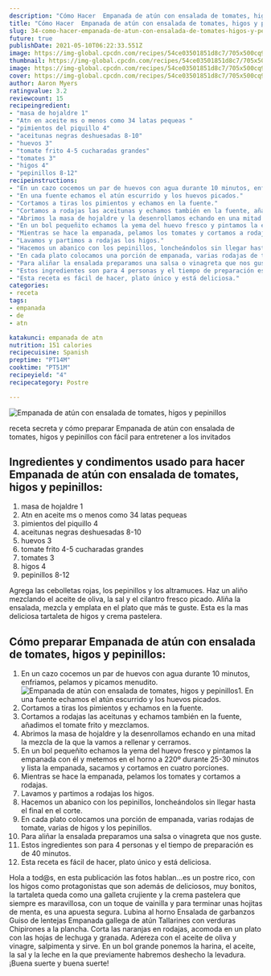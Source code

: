 ```yaml
---
description: "Cómo Hacer  Empanada de atún con ensalada de tomates, higos y pepinillos"
title: "Cómo Hacer  Empanada de atún con ensalada de tomates, higos y pepinillos"
slug: 34-como-hacer-empanada-de-atun-con-ensalada-de-tomates-higos-y-pepinillos
future: true
publishDate: 2021-05-10T06:22:33.551Z
image: https://img-global.cpcdn.com/recipes/54ce03501851d8c7/705x500cq90/empanada-de-atun-con-ensalada-de-tomates-higos-y-pepinillos-foto-principal.jpg
thumbnail: https://img-global.cpcdn.com/recipes/54ce03501851d8c7/705x500cq90/empanada-de-atun-con-ensalada-de-tomates-higos-y-pepinillos-foto-principal.jpg
image: https://img-global.cpcdn.com/recipes/54ce03501851d8c7/705x500cq90/empanada-de-atun-con-ensalada-de-tomates-higos-y-pepinillos-foto-principal.jpg
cover: https://img-global.cpcdn.com/recipes/54ce03501851d8c7/705x500cq90/empanada-de-atun-con-ensalada-de-tomates-higos-y-pepinillos-foto-principal.jpg
author: Aaron Myers
ratingvalue: 3.2
reviewcount: 15
recipeingredient:
- "masa de hojaldre 1"
- "Atn en aceite ms o menos como 34 latas pequeas "
- "pimientos del piquillo 4"
- "aceitunas negras deshuesadas 8-10"
- "huevos 3"
- "tomate frito 4-5 cucharadas grandes"
- "tomates 3"
- "higos 4"
- "pepinillos 8-12"
recipeinstructions:
- "En un cazo cocemos un par de huevos con agua durante 10 minutos, enfriamos, pelamos y picamos menudito."
- "En una fuente echamos el atún escurrido y los huevos picados."
- "Cortamos a tiras los pimientos y echamos en la fuente."
- "Cortamos a rodajas las aceitunas y echamos también en la fuente, añadimos el tomate frito y mezclamos."
- "Abrimos la masa de hojaldre y la desenrollamos echando en una mitad la mezcla de la que la vamos a rellenar y cerramos."
- "En un bol pequeñito echamos la yema del huevo fresco y pintamos la empanada con él y metemos en el horno a 220º durante 25-30 minutos y lista la empanada, sacamos y cortamos en cuatro porciones."
- "Mientras se hace la empanada, pelamos los tomates y cortamos a rodajas."
- "Lavamos y partimos a rodajas los higos."
- "Hacemos un abanico con los pepinillos, loncheándolos sin llegar hasta el final en el corte."
- "En cada plato colocamos una porción de empanada, varias rodajas de tomate, varias de higos y los pepinillos."
- "Para aliñar la ensalada preparamos una salsa o vinagreta que nos guste."
- "Estos ingredientes son para 4 personas y el tiempo de preparación es de 40 minutos."
- "Esta receta es fácil de hacer, plato único y está deliciosa."
categories:
- receta
tags:
- empanada
- de
- atn

katakunci: empanada de atn 
nutrition: 151 calories
recipecuisine: Spanish
preptime: "PT14M"
cooktime: "PT51M"
recipeyield: "4"
recipecategory: Postre

---
```



![Empanada de atún con ensalada de tomates, higos y pepinillos](https://img-global.cpcdn.com/recipes/54ce03501851d8c7/705x500cq90/empanada-de-atun-con-ensalada-de-tomates-higos-y-pepinillos-foto-principal.jpg)

receta secreta y cómo preparar Empanada de atún con ensalada de tomates, higos y pepinillos con fácil para entretener a los invitados

<!--inarticleads1-->

## Ingredientes y condimentos usado para hacer Empanada de atún con ensalada de tomates, higos y pepinillos:

1. masa de hojaldre 1
1. Atn en aceite ms o menos como 34 latas pequeas 
1. pimientos del piquillo 4
1. aceitunas negras deshuesadas 8-10
1. huevos 3
1. tomate frito 4-5 cucharadas grandes
1. tomates 3
1. higos 4
1. pepinillos 8-12

Agrega las cebolletas rojas, los pepinillos y los altramuces. Haz un aliño mezclando el aceite de oliva, la sal y el cilantro fresco picado. Aliña la ensalada, mezcla y emplata en el plato que más te guste. Esta es la mas deliciosa tartaleta de higos y crema pastelera. 

<!--inarticleads2-->

## Cómo preparar Empanada de atún con ensalada de tomates, higos y pepinillos:

1. En un cazo cocemos un par de huevos con agua durante 10 minutos, enfriamos, pelamos y picamos menudito.
<img src="https://img-global.cpcdn.com/steps/4f7f3a42462f07a0/160x128cq70/foto-del-paso-1-de-la-receta-empanada-de-atun-con-ensalada-de-tomates-higos-y-pepinillos.jpg" alt="Empanada de atún con ensalada de tomates, higos y pepinillos">1. En una fuente echamos el atún escurrido y los huevos picados.
1. Cortamos a tiras los pimientos y echamos en la fuente.
1. Cortamos a rodajas las aceitunas y echamos también en la fuente, añadimos el tomate frito y mezclamos.
1. Abrimos la masa de hojaldre y la desenrollamos echando en una mitad la mezcla de la que la vamos a rellenar y cerramos.
1. En un bol pequeñito echamos la yema del huevo fresco y pintamos la empanada con él y metemos en el horno a 220º durante 25-30 minutos y lista la empanada, sacamos y cortamos en cuatro porciones.
1. Mientras se hace la empanada, pelamos los tomates y cortamos a rodajas.
1. Lavamos y partimos a rodajas los higos.
1. Hacemos un abanico con los pepinillos, loncheándolos sin llegar hasta el final en el corte.
1. En cada plato colocamos una porción de empanada, varias rodajas de tomate, varias de higos y los pepinillos.
1. Para aliñar la ensalada preparamos una salsa o vinagreta que nos guste.
1. Estos ingredientes son para 4 personas y el tiempo de preparación es de 40 minutos.
1. Esta receta es fácil de hacer, plato único y está deliciosa.


Hola a tod@s, en esta publicación las fotos hablan…es un postre rico, con los higos como protagonistas que son además de deliciosos, muy bonitos, la tartaleta queda como una galleta crujiente y la crema pastelera que siempre es maravillosa, con un toque de vainilla y para terminar unas hojitas de menta, es una apuesta segura. Lubina al horno Ensalada de garbanzos Guiso de lentejas Empanada gallega de atún Tallarines con verduras Chipirones a la plancha. Corta las naranjas en rodajas, acomoda en un plato con las hojas de lechuga y granada. Adereza con el aceite de oliva y vinagre, salpimenta y sirve. En un bol grande ponemos la harina, el aceite, la sal y la leche en la que previamente habremos deshecho la levadura. 
¡Buena suerte y buena suerte!

